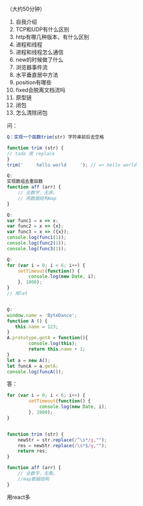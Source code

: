 （大约50分钟）
1. 自我介绍
2. TCP和UDP有什么区别
3. http有哪几种版本，有什么区别
4. 进程和线程
5. 进程和线程怎么通信
6. new的时候做了什么
7. 浏览器事件流
8. 水平垂直居中方法
9. position有哪些
10. fixed会脱离文档流吗
11. 原型链
12. 闭包
13. 怎么清除闭包

问：
```js
Q：实现一个函数trim(str) 字符串前后去空格

function trim (str) {
// todo 用 replace
}
trim('     hello world     '); // => hello world

Q:
实现数组去重函数
function aff (arr) {
    // 全数字，无序。
    // 用数据结构map
}

Q:
var func1 = x => x;
var func2 = x => {x};
var func3 = x => ({x});
console.log(func1(1));
console.log(func2(1));
console.log(func3(1));

Q:
for (var i = 0; i < 6; i++) {
    setTimeout(function() {
        console.log(new Date, i);
    }, 1000);
}
// 用let


Q:
window.name = 'ByteDance';
function A () {
   this.name = 123;
}
A.prototype.getA = function(){
        console.log(this);
        return this.name + 1;
}
let a = new A();
let funcA = a.getA;
console.log(funcA());
```

答：

```js
for (var i = 0; i < 6; i++) {
        setTimeout(function() {
            console.log(new Date, i);
        }, 1000);
}


function trim (str) {
    newStr = str.replace(/^\s*/g,"");
    res = newStr.replace(/\s*$/g,"");
    return res;
}

function aff (arr) {
    // 全数字，无需。
    //map数据结构
}
```

用react多
